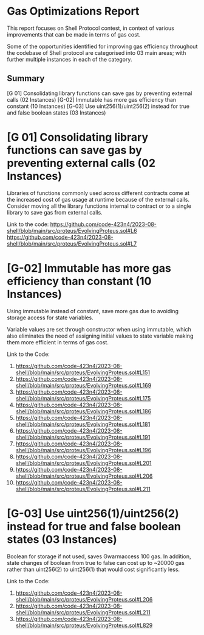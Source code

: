  
# Gas Optimizations Report

This report focuses on Shell Protocol contest, in context of various improvements that can be made in terms of gas cost.

Some of the opportunities identified for improving gas efficiency throughout the codebase of Shell protocol are categorised into 03 main areas; with further multiple instances in each of the category.

## Summary
[G 01] Consolidating library functions can save gas by preventing external calls (02 Instances)
[G-02] Immutable has more gas efficiency than constant (10 Instances)
[G-03] Use uint256(1)/uint256(2) instead for true and false boolean states (03 Instances)


# [G 01] Consolidating library functions can save gas by preventing external calls (02 Instances)
Libraries of functions commonly used across different contracts come at the increased cost of gas usage at runtime because of the external calls.
Consider moving all the library functions internal to contract or to a single library to save gas from external calls.

Link to the code:
https://github.com/code-423n4/2023-08-shell/blob/main/src/proteus/EvolvingProteus.sol#L6
https://github.com/code-423n4/2023-08-shell/blob/main/src/proteus/EvolvingProteus.sol#L7


# [G-02] Immutable has more gas efficiency than constant (10 Instances)

Using immutable instead of constant, save more gas due to avoiding storage access for state variables.

Variable values are set through constructor when using immutable, which also eliminates the need of assigning initial values to state variable making them more efficient in terms of gas cost.

Link to the Code:
1.	https://github.com/code-423n4/2023-08-shell/blob/main/src/proteus/EvolvingProteus.sol#L151
2.	https://github.com/code-423n4/2023-08-shell/blob/main/src/proteus/EvolvingProteus.sol#L169
3.	https://github.com/code-423n4/2023-08-shell/blob/main/src/proteus/EvolvingProteus.sol#L175
4.	https://github.com/code-423n4/2023-08-shell/blob/main/src/proteus/EvolvingProteus.sol#L186
5.	https://github.com/code-423n4/2023-08-shell/blob/main/src/proteus/EvolvingProteus.sol#L181
6.	https://github.com/code-423n4/2023-08-shell/blob/main/src/proteus/EvolvingProteus.sol#L191
7.	https://github.com/code-423n4/2023-08-shell/blob/main/src/proteus/EvolvingProteus.sol#L196
8.	https://github.com/code-423n4/2023-08-shell/blob/main/src/proteus/EvolvingProteus.sol#L201
9.	https://github.com/code-423n4/2023-08-shell/blob/main/src/proteus/EvolvingProteus.sol#L206
10.	https://github.com/code-423n4/2023-08-shell/blob/main/src/proteus/EvolvingProteus.sol#L211


# [G-03] Use uint256(1)/uint256(2) instead for true and false boolean states (03 Instances)

Boolean for storage if not used, saves Gwarmaccess 100 gas. In addition, state changes of boolean from true to false can cost up to ~20000 gas rather than uint256(2) to uint256(1) that would cost significantly less.

Link to the Code:
1.	https://github.com/code-423n4/2023-08-shell/blob/main/src/proteus/EvolvingProteus.sol#L206
2.	https://github.com/code-423n4/2023-08-shell/blob/main/src/proteus/EvolvingProteus.sol#L211
3.	https://github.com/code-423n4/2023-08-shell/blob/main/src/proteus/EvolvingProteus.sol#L829

